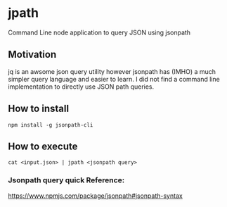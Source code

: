 # jpath

Command Line node application to query JSON using jsonpath

## Motivation

jq is an awsome json query utility however jsonpath has (IMHO) a much simpler query language and easier to learn. I did not find a command line implementation to directly use JSON path queries.

## How to install

```
npm install -g jsonpath-cli
```

## How to execute

```
cat <input.json> | jpath <jsonpath query>
```

### Jsonpath query quick Reference:

https://www.npmjs.com/package/jsonpath#jsonpath-syntax

